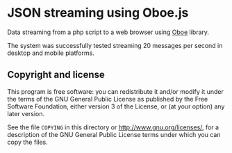 JSON streaming using Oboe.js
============================

Data streaming from a php script to a web browser using [Oboe](http://oboejs.com/) library.

The system was successfully tested streaming 20 messages per second in desktop and mobile platforms.


Copyright and license
---------------------

This program is free software: you can redistribute it and/or modify it under the terms of the GNU General Public License as published by the Free Software Foundation, either version 3 of the License, or (at your option) any later version.

See the file `COPYING` in this directory or  http://www.gnu.org/licenses/, for a description of the GNU General Public License terms under which you can copy the files.

